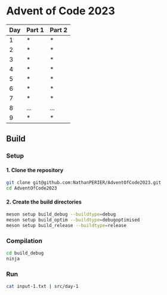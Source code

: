 
# Advent of Code 2023

| Day | Part 1 | Part 2 |
|-----|--------|--------|
| 1   | \*     | \*     | 
| 2   | \*     | \*     | 
| 3   | \*     | \*     | 
| 4   | \*     | \*     | 
| 5   | \*     | \*     | 
| 6   | \*     | \*     | 
| 7   | \*     | \*     | 
| 8   | ...    | ...    | 
| 9   | \*     | \*     | 

## Build

### Setup

#### 1. Clone the repository

```bash
git clone git@github.com:NathanPERIER/AdventOfCode2023.git
cd AdventOfCode2023
```

#### 2. Create the build directories

```bash
meson setup build_debug --buildtype=debug
meson setup build_optim --buildtype=debugoptimised
meson setup build_release --buildtype=release
```

### Compilation

```bash
cd build_debug
ninja
```

### Run

```bash
cat input-1.txt | src/day-1
```

